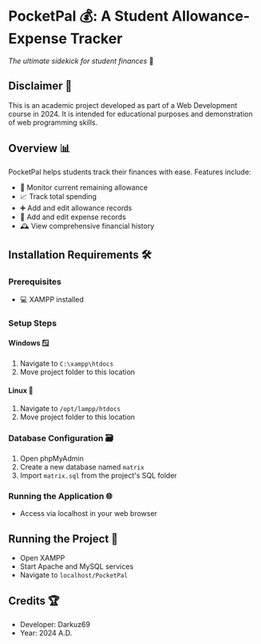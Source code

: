 # PocketPal 💰: A Student Allowance-Expense Tracker

*The ultimate sidekick for student finances* 🚀

## Disclaimer 📝
This is an academic project developed as part of a Web Development course in 2024. It is intended for educational purposes and demonstration of web programming skills.

## Overview 📊

PocketPal helps students track their finances with ease. Features include:
- 💸 Monitor current remaining allowance
- 📈 Track total spending
- ➕ Add and edit allowance records
- 📝 Add and edit expense records
- 🕰️ View comprehensive financial history

## Installation Requirements 🛠️

### Prerequisites
- 💻 XAMPP installed

### Setup Steps

#### Windows 🪟
1. Navigate to `C:\xampp\htdocs`
2. Move project folder to this location

#### Linux 🐧
1. Navigate to `/opt/lampp/htdocs`
2. Move project folder to this location

### Database Configuration 🗃️
1. Open phpMyAdmin
2. Create a new database named `matrix`
3. Import `matrix.sql` from the project's SQL folder

### Running the Application 🌐
- Access via localhost in your web browser

## Running the Project 🚦
- Open XAMPP
- Start Apache and MySQL services
- Navigate to `localhost/PocketPal`

## Credits 🏆
- Developer: Darkuz69
- Year: 2024 A.D.